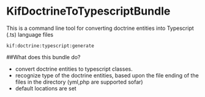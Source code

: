 KifDoctrineToTypescriptBundle
=============================



This is a command line tool for converting doctrine entities into Typescript (.ts) language files

<code>kif:doctrine:typescript:generate</code>

##What does this bundle do?


* convert doctrine entities to typescript classes.
* recognize type of the doctrine entities, based upon the file ending of the files in the directory (yml,php are supported sofar)
* default locations are set
